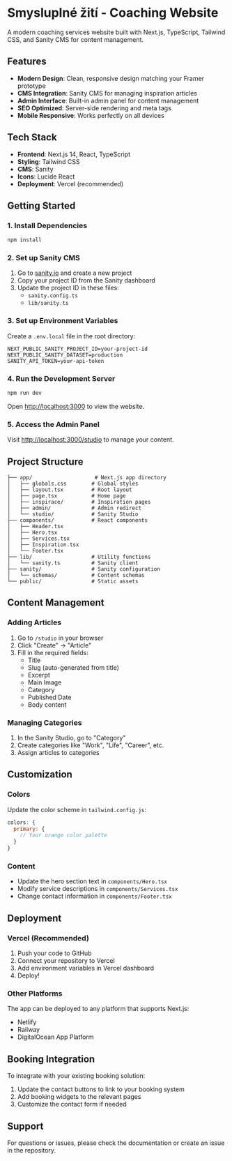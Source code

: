# Smysluplné žití - Coaching Website

A modern coaching services website built with Next.js, TypeScript, Tailwind CSS, and Sanity CMS for content management.

## Features

- **Modern Design**: Clean, responsive design matching your Framer prototype
- **CMS Integration**: Sanity CMS for managing inspiration articles
- **Admin Interface**: Built-in admin panel for content management
- **SEO Optimized**: Server-side rendering and meta tags
- **Mobile Responsive**: Works perfectly on all devices

## Tech Stack

- **Frontend**: Next.js 14, React, TypeScript
- **Styling**: Tailwind CSS
- **CMS**: Sanity
- **Icons**: Lucide React
- **Deployment**: Vercel (recommended)

## Getting Started

### 1. Install Dependencies

```bash
npm install
```

### 2. Set up Sanity CMS

1. Go to [sanity.io](https://sanity.io) and create a new project
2. Copy your project ID from the Sanity dashboard
3. Update the project ID in these files:
   - `sanity.config.ts`
   - `lib/sanity.ts`

### 3. Set up Environment Variables

Create a `.env.local` file in the root directory:

```env
NEXT_PUBLIC_SANITY_PROJECT_ID=your-project-id
NEXT_PUBLIC_SANITY_DATASET=production
SANITY_API_TOKEN=your-api-token
```

### 4. Run the Development Server

```bash
npm run dev
```

Open [http://localhost:3000](http://localhost:3000) to view the website.

### 5. Access the Admin Panel

Visit [http://localhost:3000/studio](http://localhost:3000/studio) to manage your content.

## Project Structure

```
├── app/                    # Next.js app directory
│   ├── globals.css        # Global styles
│   ├── layout.tsx         # Root layout
│   ├── page.tsx           # Home page
│   ├── inspirace/         # Inspiration pages
│   ├── admin/             # Admin redirect
│   └── studio/            # Sanity Studio
├── components/            # React components
│   ├── Header.tsx
│   ├── Hero.tsx
│   ├── Services.tsx
│   ├── Inspiration.tsx
│   └── Footer.tsx
├── lib/                   # Utility functions
│   └── sanity.ts          # Sanity client
├── sanity/                # Sanity configuration
│   └── schemas/           # Content schemas
└── public/                # Static assets
```

## Content Management

### Adding Articles

1. Go to `/studio` in your browser
2. Click "Create" → "Article"
3. Fill in the required fields:
   - Title
   - Slug (auto-generated from title)
   - Excerpt
   - Main Image
   - Category
   - Published Date
   - Body content

### Managing Categories

1. In the Sanity Studio, go to "Category"
2. Create categories like "Work", "Life", "Career", etc.
3. Assign articles to categories

## Customization

### Colors

Update the color scheme in `tailwind.config.js`:

```javascript
colors: {
  primary: {
    // Your orange color palette
  }
}
```

### Content

- Update the hero section text in `components/Hero.tsx`
- Modify service descriptions in `components/Services.tsx`
- Change contact information in `components/Footer.tsx`

## Deployment

### Vercel (Recommended)

1. Push your code to GitHub
2. Connect your repository to Vercel
3. Add environment variables in Vercel dashboard
4. Deploy!

### Other Platforms

The app can be deployed to any platform that supports Next.js:
- Netlify
- Railway
- DigitalOcean App Platform

## Booking Integration

To integrate with your existing booking solution:

1. Update the contact buttons to link to your booking system
2. Add booking widgets to the relevant pages
3. Customize the contact form if needed

## Support

For questions or issues, please check the documentation or create an issue in the repository.
